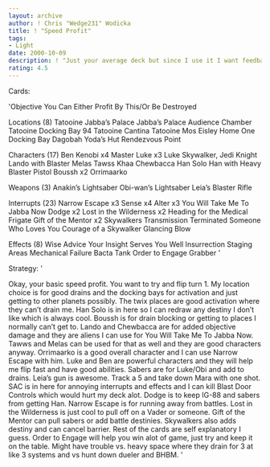 ```yaml
---
layout: archive
author: ! Chris "Wedge231" Wodicka
title: ! "Speed Profit"
tags:
- Light
date: 2000-10-09
description: ! "Just your average deck but since I use it I want feedback on it."
rating: 4.5
---
```

Cards: 

'Objective
You Can Either Profit By This/Or Be Destroyed

Locations (8)
Tatooine Jabba’s Palace
Jabba’s Palace Audience Chamber
Tatooine Docking Bay 94
Tatooine Cantina
Tatooine Mos Eisley
Home One Docking Bay
Dagobah Yoda’s Hut
Rendezvous Point

Characters (17)
Ben Kenobi x4
Master Luke x3
Luke Skywalker, Jedi Knight
Lando with Blaster
Melas
Tawss Khaa
Chewbacca
Han Solo
Han with Heavy Blaster Pistol
Boussh x2
Orrimaarko

Weapons (3)
Anakin’s Lightsaber
Obi-wan’s Lightsaber
Leia’s Blaster Rifle

Interrupts (23)
Narrow Escape x3
Sense x4
Alter x3
You Will Take Me To Jabba Now
Dodge x2
Lost in the Wilderness x2
Heading for the Medical Frigate
Gift of the Mentor x2
Skywalkers
Transmission Terminated
Someone Who Loves You
Courage of a Skywalker
Glancing Blow

Effects (8)
Wise Advice
Your Insight Serves You Well
Insurrection
Staging Areas
Mechanical Failure
Bacta Tank
Order to Engage
Grabber
'

Strategy: '

Okay, your basic speed profit. You want to try and flip turn 1. My location choice is for good drains and the docking bays for activation and just getting to other planets possibly. The twix places are good activation where they can’t drain me. Han Solo is in here so I can redraw any destiny I don’t like which is always cool. Boussh is for drain blocking or getting to places I normally can’t get to. Lando and Chewbacca are for added objective damage and they are aliens I can use for You Will Take Me To Jabba Now. Tawws and Melas can be used for that as well and they are good characters anyway. Orrimaarko is a good overall character and I can use Narrow Escape with him. Luke and Ben are powerful characters and they will help me flip fast and have good abilities. Sabers are for Luke/Obi and add to drains. Leia’s gun is awesome. Track a 5 and take down Mara with one shot. SAC is in here for annoying interrupts and effects and I can kill Blast Door Controls which would hurt my deck alot. Dodge is to keep IG-88 and sabers from getting Han. Narrow Escape is for running away from battles. Lost in the Wilderness is just cool to pull off on a Vader or someone. Gift of the Mentor can pull sabers or add battle destinies. Skywalkers also adds destiny and can cancel barrier. Rest of the cards are self explanatory I guess. Order to Engage will help you win alot of game, just try and keep it on the table. Might have trouble vs. heavy space where they drain for 3 at like 3 systems and vs hunt down dueler and BHBM.  '